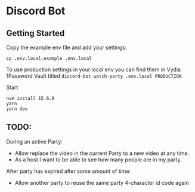 # Discord Bot

## Getting Started

Copy the example env file and add your settings:

```
cp .env.local.example .env.local
```

To use production settings in your local env you can find them in Vydia 1Password Vault titled `discord-bot watch-party .env.local PRODUCTION`

Start

```
nvm install 15.6.0
yarn
yarn dev
```

## TODO:

During an active Party:
 - Allow replace the video in the current Party to a new video at any time.
 - As a host I want to be able to see how many people are in my party.

After party has expired after some amount of time:
 - Allow another party to reuse the same party 4-character id code again
